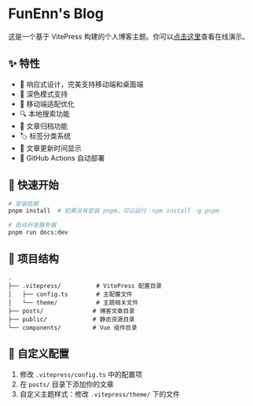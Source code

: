 # FunEnn's Blog

这是一个基于 VitePress 构建的个人博客主题。你可以[点击这里](https://www.funenn.xyz/)查看在线演示。

## ✨ 特性

- 🎨 响应式设计，完美支持移动端和桌面端
- 🌙 深色模式支持
- 📱 移动端适配优化
- 🔍 本地搜索功能
- 📖 文章归档功能
- 🏷️ 标签分类系统
- 📅 文章更新时间显示
- 🤖 GitHub Actions 自动部署
## 🚀 快速开始

```bash
# 安装依赖
pnpm install  # 如果没有安装 pnpm，可以运行：npm install -g pnpm

# 启动开发服务器
pnpm run docs:dev
```

## 📝 项目结构

```
.
├── .vitepress/          # VitePress 配置目录
│   ├── config.ts        # 主配置文件
│   └── theme/           # 主题相关文件
├── posts/              # 博客文章目录
├── public/             # 静态资源目录
└── components/         # Vue 组件目录
```

## 🔧 自定义配置

1. 修改 `.vitepress/config.ts` 中的配置项
2. 在 `posts/` 目录下添加你的文章
3. 自定义主题样式：修改 `.vitepress/theme/` 下的文件
